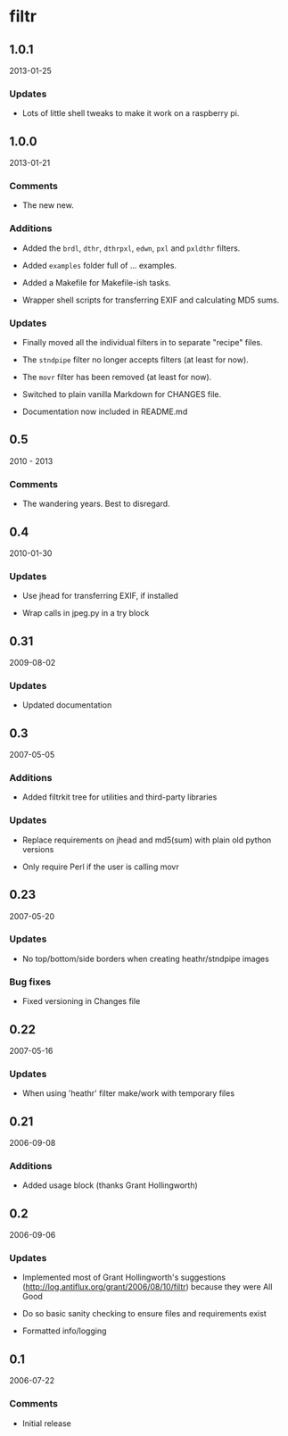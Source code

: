 filtr
==

1.0.1
--

2013-01-25

### Updates

* Lots of little shell tweaks to make it work on a raspberry pi.

1.0.0
--

2013-01-21

### Comments

* The new new.

### Additions

* Added the `brdl`, `dthr`, `dthrpxl`, `edwn`, `pxl` and `pxldthr` filters.

* Added `examples` folder full of ... examples.

* Added a Makefile for Makefile-ish tasks.

* Wrapper shell scripts for transferring EXIF and calculating MD5 sums.

### Updates

* Finally moved all the individual filters in to separate "recipe" files.

* The `stndpipe` filter no longer accepts filters (at least for now).

* The `movr` filter has been removed (at least for now).

* Switched to plain vanilla Markdown for CHANGES file.

* Documentation now included in README.md

0.5
--

2010 - 2013

### Comments

* The wandering years. Best to disregard.

0.4
--

2010-01-30

### Updates

* Use jhead for transferring EXIF, if installed

* Wrap calls in jpeg.py in a try block

0.31
--

2009-08-02

### Updates

* Updated documentation

0.3
--

2007-05-05

### Additions

* Added filtrkit tree for utilities and third-party libraries

### Updates

* Replace requirements on jhead and md5(sum) with plain old python versions

* Only require Perl if the user is calling movr

0.23
--

2007-05-20

### Updates

* No top/bottom/side borders when creating heathr/stndpipe images

### Bug fixes 

* Fixed versioning in Changes file

0.22
--

2007-05-16

### Updates

* When using 'heathr' filter make/work with temporary files

0.21
--

2006-09-08

### Additions

* Added usage block (thanks Grant Hollingworth)

0.2
--

2006-09-06

### Updates

* Implemented most of Grant Hollingworth's suggestions (http://log.antiflux.org/grant/2006/08/10/filtr) because they were All Good

* Do so basic sanity checking to ensure files and requirements exist

* Formatted info/logging

0.1
--

2006-07-22

### Comments

* Initial release
